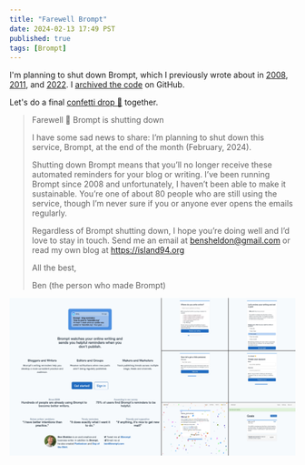 ```yaml
---
title: "Farewell Brompt"
date: 2024-02-13 17:49 PST
published: true
tags: [Brompt]
---
```


I'm planning to shut down Brompt, which I previously wrote about in [2008](https://island94.org/2008/04/Brompt-is-a-blog-reminder.html), [2011](https://island94.org/2011/03/A-form-from-my-favorites.html), and [2022](https://island94.org/2022/09/reflections-on-brompt-2022). I [archived the code](https://github.com/bensheldon/brompt-archive) on GitHub.

Let's do a final <a href="#" onclick="event.preventDefault(); c = Confetti(); c.initialize(); c.drop();">confetti drop 🎉</a> together.

<blockquote markdown="1">

Farewell 👋 Brompt is shutting down

I have some sad news to share: I’m planning to shut down this service, Brompt, at the end of the month (February, 2024).

Shutting down Brompt means that you’ll no longer receive these automated reminders for your blog or writing. I’ve been running Brompt since 2008 and unfortunately, I haven’t been able to make it sustainable. You’re one of about 80 people who are still using the service, though I’m never sure if you or anyone ever opens the emails regularly.

Regardless of Brompt shutting down, I hope you’re doing well and I’d love to stay in touch. Send me an email at bensheldon@gmail.com or read my own blog at https://island94.org

All the best,

Ben (the person who made Brompt)

</blockquote>

[![Screenshots from Brompt](/uploads/2024-02/brompt.jpg)](/uploads/2024-02/brompt.jpg)

<canvas id="canvas" style="
    display: block;
    position: absolute;
    top: 0;
    left: 0;
    z-index: 1;
    pointer-events: none;
"></canvas>

<script>
// https://jsfiddle.net/hcxabsgh/
// Usage: window.confetti.drop();
window.Confetti = function () {
  // globals
  var canvas;
  var ctx;
  var W;
  var H;
  var mp = 150; //max particles
  var particles = [];
  var angle = 0;
  var tiltAngle = 0;
  var confettiActive = true;
  var animationComplete = true;
  var deactivationTimerHandler;
  var reactivationTimerHandler;
  var animationHandler;

  // objects

  var particleColors = {
    colorOptions: ["DodgerBlue", "OliveDrab", "Gold", "pink", "SlateBlue", "lightblue", "Violet", "PaleGreen", "SteelBlue", "SandyBrown", "Chocolate", "Crimson"],
    colorIndex: 0,
    colorIncrementer: 0,
    colorThreshold: 10,
    getColor: function () {
      if (this.colorIncrementer >= 10) {
        this.colorIncrementer = 0;
        this.colorIndex++;
        if (this.colorIndex >= this.colorOptions.length) {
          this.colorIndex = 0;
        }
      }
      this.colorIncrementer++;
      return this.colorOptions[this.colorIndex];
    }
  }

  function confettiParticle(color) {
    this.x = Math.random() * W; // x-coordinate
    this.y = (Math.random() * H) - H; //y-coordinate
    this.r = RandomFromTo(10, 30); //radius;
    this.d = (Math.random() * mp) + 10; //density;
    this.color = color;
    this.tilt = Math.floor(Math.random() * 10) - 10;
    this.tiltAngleIncremental = (Math.random() * 0.07) + .05;
    this.tiltAngle = 0;

    this.draw = function () {
      ctx.beginPath();
      ctx.lineWidth = this.r / 2;
      ctx.strokeStyle = this.color;
      ctx.moveTo(this.x + this.tilt + (this.r / 4), this.y);
      ctx.lineTo(this.x + this.tilt, this.y + this.tilt + (this.r / 4));
      return ctx.stroke();
    }
  }

  // $(document).ready(function () {
  //   SetGlobals();
  //   InitializeConfetti();
  //
  //   $(window).resize(function () {
  //     W = window.innerWidth;
  //     H = window.innerHeight;
  //     canvas.width = W;
  //     canvas.height = H;
  //   });
  // });

  function SetGlobals() {
    canvas = document.getElementById("canvas");
    ctx = canvas.getContext("2d");
    W = window.innerWidth;
    H = window.innerHeight;
    canvas.width = W;
    canvas.height = H;
  }

  function InitializeConfetti() {
    particles = [];
    animationComplete = false;
    for (var i = 0; i < mp; i++) {
      var particleColor = particleColors.getColor();
      particles.push(new confettiParticle(particleColor));
    }
    StartConfetti();
  }

  function Draw() {
    ctx.clearRect(0, 0, W, H);
    var results = [];
    for (var i = 0; i < mp; i++) {
      (function (j) {
        results.push(particles[j].draw());
      })(i);
    }
    Update();

    return results;
  }

  function RandomFromTo(from, to) {
    return Math.floor(Math.random() * (to - from + 1) + from);
  }


  function Update() {
    var remainingFlakes = 0;
    var particle;
    angle += 0.01;
    tiltAngle += 0.1;

    for (var i = 0; i < mp; i++) {
      particle = particles[i];
      if (animationComplete) return;

      if (!confettiActive && particle.y < -15) {
        particle.y = H + 100;
        continue;
      }

      stepParticle(particle, i);

      if (particle.y <= H) {
        remainingFlakes++;
      }
      CheckForReposition(particle, i);
    }

    if (remainingFlakes === 0) {
      StopConfetti();
    }
  }

  function CheckForReposition(particle, index) {
    if ((particle.x > W + 20 || particle.x < -20 || particle.y > H) && confettiActive) {
      if (index % 5 > 0 || index % 2 == 0) //66.67% of the flakes
      {
        repositionParticle(particle, Math.random() * W, -10, Math.floor(Math.random() * 10) - 20);
      } else {
        if (Math.sin(angle) > 0) {
          //Enter from the left
          repositionParticle(particle, -20, Math.random() * H, Math.floor(Math.random() * 10) - 20);
        } else {
          //Enter from the right
          repositionParticle(particle, W + 20, Math.random() * H, Math.floor(Math.random() * 10) - 20);
        }
      }
    }
  }
  function stepParticle(particle, particleIndex) {
    particle.tiltAngle += particle.tiltAngleIncremental;
    particle.y += (Math.cos(angle + particle.d) + 3 + particle.r / 2) / 2;
    particle.x += Math.sin(angle);
    particle.tilt = (Math.sin(particle.tiltAngle - (particleIndex / 3))) * 15;
  }

  function repositionParticle(particle, xCoordinate, yCoordinate, tilt) {
    particle.x = xCoordinate;
    particle.y = yCoordinate;
    particle.tilt = tilt;
  }

  function StartConfetti() {
    W = window.innerWidth;
    H = window.innerHeight;
    canvas.width = W;
    canvas.height = H;
    (function animloop() {
      if (animationComplete) return null;
      animationHandler = requestAnimFrame(animloop);
      return Draw();
    })();
  }

  function ClearTimers() {
    clearTimeout(reactivationTimerHandler);
    clearTimeout(animationHandler);
  }

  function DeactivateConfetti() {
    confettiActive = false;
    ClearTimers();
  }

  function StopConfetti() {
    animationComplete = true;
    if (ctx == undefined) return;
    ctx.clearRect(0, 0, W, H);
  }

  function RestartConfetti() {
    ClearTimers();
    StopConfetti();
    reactivationTimerHandler = setTimeout(function () {
      confettiActive = true;
      animationComplete = false;
      InitializeConfetti();
    }, 100);

  }

  window.requestAnimFrame = (function () {
    return window.requestAnimationFrame ||
      window.webkitRequestAnimationFrame ||
      window.mozRequestAnimationFrame ||
      window.oRequestAnimationFrame ||
      window.msRequestAnimationFrame ||
      function (callback) {
        return window.setTimeout(callback, 1000 / 60);
      };
  })();

  return {
    initialize: function() {
      SetGlobals();
      InitializeConfetti();

      // $(window).resize(function () {
      //   W = window.innerWidth;
      //   H = window.innerHeight;
      //   canvas.width = W;
      //   canvas.height = H;
      // });
    },
    start: function() {
      RestartConfetti();
    },
    stop: function() {
      DeactivateConfetti();
    },
    drop: function(duration) {
      RestartConfetti();
      window.setTimeout(function() {
        DeactivateConfetti();
      }, duration || 1500);
    },
  }
};
</script>
